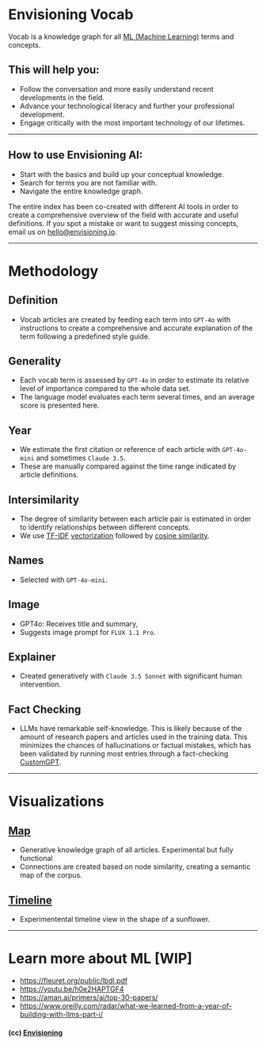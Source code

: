 # Envisioning Vocab

Vocab is a knowledge graph for all [ML (Machine Learning)](/vocab/ml-machine-learning) terms and concepts.

## This will help you:

- Follow the conversation and more easily understand recent developments in the field.
- Advance your technological literacy and further your professional development.
- Engage critically with the most important technology of our lifetimes.

---

## How to use Envisioning AI:

- Start with the basics and build up your conceptual knowledge.
- Search for terms you are not familiar with.
- Navigate the entire knowledge graph.

The entire index has been co-created with different AI tools in order to create a comprehensive overview of the field with accurate and useful definitions. If you spot a mistake or want to suggest missing concepts, email us on hello@envisioning.io.

---

# Methodology

## Definition

- Vocab articles are created by feeding each term into `GPT-4o` with instructions to create a comprehensive and accurate explanation of the term following a predefined style guide.

## Generality

- Each vocab term is assessed by `GPT-4o` in order to estimate its relative level of importance compared to the whole data set.
- The language model evaluates each term several times, and an average score is presented here.

## Year

- We estimate the first citation or reference of each article with `GPT-4o-mini` and sometimes `Claude 3.5`.
- These are manually compared against the time range indicated by article definitions.

## Intersimilarity

- The degree of similarity between each article pair is estimated in order to identify relationships between different concepts.
- We use [TF-IDF](https://envisioning.io/vocab/tfidf-term-frequency-inverse-document-frequency) [vectorization](https://envisioning.io/vocab/vectorization) followed by [cosine similarity](https://envisioning.io/vocab/cosine-similarity/).

## Names

- Selected with `GPT-4o-mini`.

## Image

- GPT4o: Receives title and summary,
- Suggests image prompt for `FLUX 1.1 Pro`.

## Explainer

- Created generatively with `Claude 3.5 Sonnet` with significant human intervention.

## Fact Checking

- LLMs have remarkable self-knowledge. This is likely because of the amount of research papers and articles used in the training data. This minimizes the chances of hallucinations or factual mistakes, which has been validated by running most entries through a fact-checking [CustomGPT](https://chat.openai.com/g/g-T87zDPHN1-envisioning-ai).

---

# Visualizations

## [Map](/vocab/map/)

- Generative knowledge graph of all articles. Experimental but fully functional
- Connections are created based on node similarity, creating a semantic map of the corpus.

## [Timeline](/vocab/timeline/)

- Experimentental timeline view in the shape of a sunflower.

---

# Learn more about ML [WIP]

- https://fleuret.org/public/lbdl.pdf
- https://youtu.be/h0e2HAPTGF4
- https://aman.ai/primers/ai/top-30-papers/
- https://www.oreilly.com/radar/what-we-learned-from-a-year-of-building-with-llms-part-i/

#### (cc) [Envisioning](https://envisioning.io)
